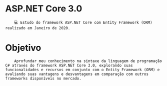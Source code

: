 # ASP.NET Core 3.0
        💻 Estudo do framework ASP.NET Core com Entity Framework (ORM) realizado em Janeiro de 2020.

# Objetivo
        Aprofundar meu conhecimento na sintaxe da linguagem de programação C# através do framework ASP.NET Core 3.0, explorando suas funcionalidades e recursos em conjunto com o Entity Framework (ORM) e avaliando suas vantagens e desvantagens em comparação com outros frameworks disponíveis no mercado.
